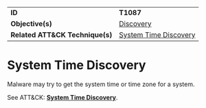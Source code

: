 |||
|---------|------------------------|
|**ID**|**T1087**|
|**Objective(s)**|[Discovery](https://github.com/MBCProject/mbc-markdown/tree/master/discovery)|
|**Related ATT&CK Technique(s)**|[System Time Discovery](https://attack.mitre.org/techniques/T1124)|


System Time Discovery
=====================
Malware may try to get the system time or time zone for a system. 

See ATT&CK: [**System Time Discovery**](https://attack.mitre.org/techniques/T1124).